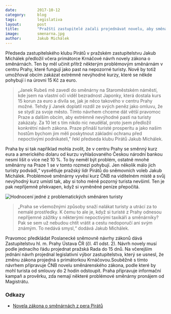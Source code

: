 ```yaml
---
date:         2017-10-12
category:     blog
tags:         legislativa
layout:       post
title:        "Pražští zastupitelé začali projednávat novelu, aby směnárny neokrádaly turisty"
image:        smenarna.jpg
author:       Jakub Michálek
---
```


Předseda zastupitelského klubu Pirátů v pražském zastupitelstvu Jakub Michálek předložil včera primátorce Krnáčové návrh novely zákona o směnárnách. Ten by měl učinit přítrž některým problémovým směnárnám v centru Prahy, které fungují jako past na nepozorné turisty. Nově by totiž umožňoval obcím zakázat extrémně nevýhodné kurzy, které se někde pohybují i na úrovni 15 Kč za euro. 

> „Janek Rubeš mě zavedl do směnárny na Staroměstském náměstí, kde jsem na vlastní oči viděl bezradnost Japonky, která dostala kurs 15 korun za euro a divila se, jak je něco takového v centru Prahy možné. Tehdy jí Janek doplatil rozdíl ze svých peněz jako omluvu, že se stydí za svoje město. Tímto návrhem chceme dát větší pravomoc Praze a dalším obcím, aby extrémně nevýhodné pasti na turisty zakázaly.  Za 10 let s tím nikdo nic neudělal, proto jsem předložil konkrétní návrh zákona. Praze přináší turisté prosperitu a jako našim hostům bychom jim měli poskytnout základní ochranu před nepoctivými podnikateli," řekl předseda klubu Pirátů Jakub Michálek.

Praha by si tak například mohla zvolit, že v centru Prahy se směnný kurz eura a amerického dolaru od kurzu vyhlašovaného Českou národní bankou nesmí lišit o více než 10 %. To by neměl být problém, ostatně mnohé směnárny na Praze 1 se v tomto rozmezí pohybují. Jen několik málo jich turisty podvádí,“ vysvětluje pražský lídr Pirátů do sněmovních voleb Jakub Michálek. Problémové směnárny vyvěsí kurz ČNB na viditelném místě a svůj nevýhodný kurz umístí tak, aby si toho méně pozorný turista nevšiml. Ten je pak nepříjemně překvapen, když si vyměněné peníze přepočítá. 

![Hodnocení jedné z problematických směnáren turisty](https://a.pirati.cz/praha/img/posts/recenzesmenarny.jpg "Hodnocení problematické směnárny ze strany jednoho z turistů")

> „Praha se všemožnými způsoby snaží nalákat turisty a utrácí za to nemalé prostředky. K čemu to ale je, když si turisté z Prahy odnesou nepříjemné zážitky s některými nepoctivými taxikáři a směnárníky? Pak se sem už nebudou chtít vrátit a cestu nedoporučí ani svým známým. To nedává smysl,“ dodává Jakub Michálek. 

Pravomoc předkládat Poslanecké sněmovně návrhy zákonů dává Zastupitelstvu hl. m. Prahy Ústava ČR (čl. 41 odst. 2). Návrh novely musí podle jednacího řádu projednat pražská Rada do 15 dnů. Na včerejším jednání návrh projednal legislativní výbor zastupitelstva, který se usnesl, že změnu zákona projedná s primátorkou Krnáčovou.Souběžně s tímto návrhem připravuje ČNB novelu směnárenského zákona, podle které by mohl turista od smlouvy do 2 hodin odstoupit. Praha připravuje informační kampaň a prověrku, zda nemají některé problémové směnárny pronájem od Magistrátu.

### Odkazy

* [Novela zákona o směnárnách z pera Pirátů](https://a.pirati.cz/praha/pdf/novela-smenarny.pdf)
